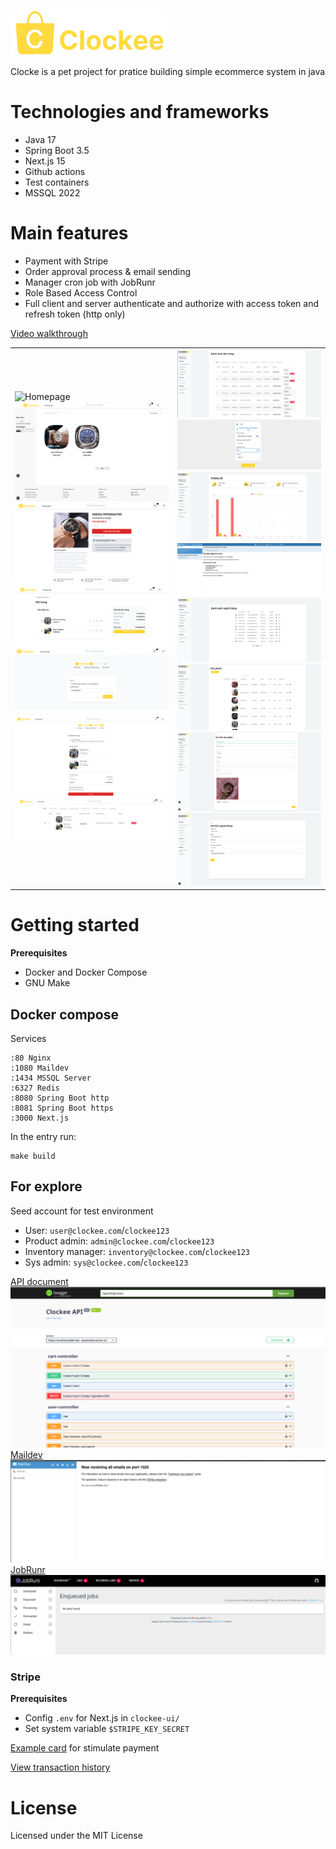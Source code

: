 ![Clockee logo](./assets/clockee_logo_small.png)

Clocke is a pet project for pratice building simple ecommerce system in java 
# Technologies and frameworks
- Java 17 
- Spring Boot 3.5
- Next.js 15
- Github actions 
- Test containers 
- MSSQL 2022



# Main features 
- Payment with Stripe
- Order approval process & email sending 
- Manager cron job with JobRunr
- Role Based Access Control
- Full client and server authenticate and authorize with access token and refresh token (http only)

[Video walkthrough](https://www.youtube.com/watch?v=4C7IJjjg0o0&list=PL6XbmwursK7Zlu8Vv41GYQTuETwrh30zr&index=1)

  <table>
      <tbody>
          <tr>
              <td>
                  <img src="./assets/showcase/1. home.png" alt="Homepage"/>
                  <img src="./assets/showcase/2. filter-product.png" alt="Filter Product"/>
                  <img src="./assets/showcase/3. product-details.png" alt="Product Details"/>
                  <img src="./assets/showcase/4. cart.png" alt="Cart"/>
                  <img src="./assets/showcase/5. checkout-address.png" alt="Checkout Address"/>
                  <img src="./assets/showcase/6. checkout-confirm.png" alt="Checkout Confirm"/>
                  <img src="./assets/showcase/7. customer-order-history.png" alt="Customer Order History"/>
                  <!-- <img src="./assets/showcase/8. sys-admin-overview.png" alt="System Admin Overview"/> -->
              </td>
              <td>
                  <img src="./assets/showcase/10. admin-order-proccessing.png" alt="Admin Order Processing"/>
                  <img src="./assets/showcase/17. payment-stripe.png" alt="Payment"/>
                  <img src="./assets/showcase/11. revinue-order-summary.png" alt="Revenue Order Summary"/>
                  <img src="./assets/showcase/12. order-email-notice.png" alt="Order Email Notice"/>
                  <img src="./assets/showcase/13. customer.png" alt="Customer"/>
                  <img src="./assets/showcase/14. admin-product-overview.png" alt="Admin Product Overview"/>
                  <img src="./assets/showcase/15. admin-product-details.png" alt="Admin Product Details"/>
                  <!-- <img src="./assets/showcase/16. supplier.png" alt="Supplier"/> -->
                  <img src="./assets/showcase/9. create-login.png" alt="Create Login"/>
              </td>
          </tr>
      </tbody>
  </table>




# Getting started
**Prerequisites**
- Docker and Docker Compose 
- GNU Make 

## Docker compose 
Services
``` 
:80 Nginx
:1080 Maildev 
:1434 MSSQL Server 
:6327 Redis 
:8080 Spring Boot http
:8081 Spring Boot https
:3000 Next.js
```

In the entry run: 
``` 
make build 
```

## For explore 


Seed account for test environment 
- User: `user@clockee.com`/`clockee123`
- Product admin: `admin@clockee.com`/`clockee123`
- Inventory manager: `inventory@clockee.com`/`clockee123`
- Sys admin: `sys@clockee.com`/`clockee123`

[API document](https://localhost:8081/api/swagger-ui/index.html#/)
![swagger-ui](./assets/swagger.png)
[Maildev](http://localhost:1080/#/)
![maildev](./assets/mail-dev.png)
[JobRunr](http://localhost:8000/dashboard/jobs)
![JobRunr](./assets/jobrunr.png)


### Stripe 

**Prerequisites**
- Config `.env` for Next.js in `clockee-ui/`
- Set system variable `$STRIPE_KEY_SECRET` 

[Example card](https://docs.stripe.com/testing) for stimulate payment

[View transaction history](https://dashboard.stripe.com/test/payments)




# License

Licensed under the MIT License
